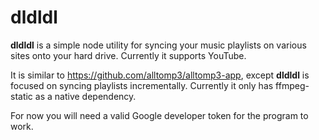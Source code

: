 dldldl
======

**dldldl** is a simple node utility for syncing your music playlists on various
sites onto your hard drive. Currently it supports YouTube.

It is similar to https://github.com/alltomp3/alltomp3-app, except
**dldldl** is focused on syncing playlists incrementally. Currently it only
has ffmpeg-static as a native dependency.

For now you will need a valid Google developer token for the program to work.